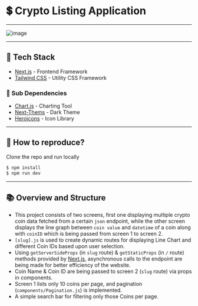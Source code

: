 # 💲 Crypto Listing Application

---

![image](https://user-images.githubusercontent.com/35108041/179427661-42059060-9b15-4787-9bb0-ae517f681bfb.png)

---

## 🔧 Tech Stack
  * [Next.js](https://nextjs.org/) - Frontend Framework
  * [Tailwind CSS](https://tailwindcss.com/) - Utility CSS Framework

### 🔩 Sub Dependencies
  * [Chart.js](https://www.chartjs.org/) - Charting Tool
  * [Next-Thems](https://next-themes-example.vercel.app/) - Dark Theme
  * [Heroicons](https://heroicons.com/) - Icon Library
  
---

## 🔬 How to reproduce?
Clone the repo and run locally
```js
$ npm install
$ npm run dev
```

---

## 📚 Overview and Structure
* This project consists of two screens, first one displaying multiple crypto coin data fetched from a certain `json` endpoint, while the other screen displays the line graph between `coin value` and `datetime` of a coin along with `coinID` which is being passed from screen 1 to screen 2.
* `[slug].js` is used to create dynamic routes for displaying Line Chart and different Coin IDs based upon user selection.
* Using `getServerSideProps` (in `slug` route) & `getStaticProps` (in `/` route) methods provided by [Next.js](https://nextjs.org/), asynchronous calls to the endpoint are being made for better efficiency of the website.
* Coin Name & Coin ID are being passed to screen 2 (`slug` route) via props in components.
* Screen 1 lists only 10 coins per page, and pagination (`components/Pagination.js`) is implemented.
* A simple search bar for filtering only those Coins per page. 
